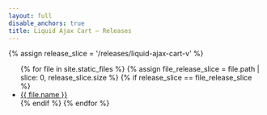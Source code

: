 ```yaml
---
layout: full
disable_anchors: true
title: Liquid Ajax Cart — Releases
---
```


{% assign release_slice = '/releases/liquid-ajax-cart-v' %}

<ul>
{% for file in site.static_files %}
	{% assign file_release_slice = file.path | slice: 0, release_slice.size %}
	{% if release_slice == file_release_slice %}
		<li><a href="{{ file.path }}">{{ file.name }}</a></li>
	{% endif %}
{% endfor %}
</ul>